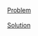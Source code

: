 
<a href="https://www.spoj.com/problems/CODFURY/">Problem</a>
<br></br>
<a href="https://github.com/rimolch/DSA/blob/master/Algorithm/Sliding_window_algo/ALIEN%20-%20Aliens%20at%20the%20train/aaat.cpp">Solution</a>
